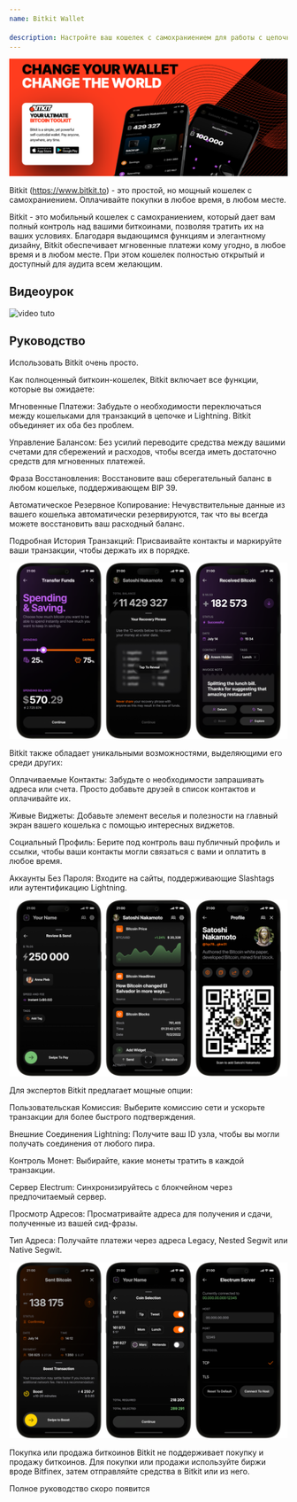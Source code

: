 ```yaml
---
name: Bitkit Wallet

description: Настройте ваш кошелек с самохраниением для работы с цепочкой и Lightning Wallet
---
```


![cover](assets/cover.webp)

Bitkit (https://www.bitkit.to) - это простой, но мощный кошелек с самохраниением. Оплачивайте покупки в любое время, в любом месте.

Bitkit - это мобильный кошелек с самохраниением, который дает вам полный контроль над вашими биткоинами, позволяя тратить их на ваших условиях. Благодаря выдающимся функциям и элегантному дизайну, Bitkit обеспечивает мгновенные платежи кому угодно, в любое время и в любом месте. При этом кошелек полностью открытый и доступный для аудита всем желающим.

## Видеоурок

![video tuto](https://www.youtube.com/watch?v=FJ3Mqqz4Dmw)

## Руководство

Использовать Bitkit очень просто.

Как полноценный биткоин-кошелек, Bitkit включает все функции, которые вы ожидаете:

Мгновенные Платежи: Забудьте о необходимости переключаться между кошельками для транзакций в цепочке и Lightning. Bitkit объединяет их оба без проблем.

Управление Балансом: Без усилий переводите средства между вашими счетами для сбережений и расходов, чтобы всегда иметь достаточно средств для мгновенных платежей.

Фраза Восстановления: Восстановите ваш сберегательный баланс в любом кошельке, поддерживающем BIP 39.

Автоматическое Резервное Копирование: Нечувствительные данные из вашего кошелька автоматически резервируются, так что вы всегда можете восстановить ваш расходный баланс.

Подробная История Транзакций: Присваивайте контакты и маркируйте ваши транзакции, чтобы держать их в порядке.

![cover](assets/1.webp)

Bitkit также обладает уникальными возможностями, выделяющими его среди других:

Оплачиваемые Контакты: Забудьте о необходимости запрашивать адреса или счета. Просто добавьте друзей в список контактов и оплачивайте их.

Живые Виджеты: Добавьте элемент веселья и полезности на главный экран вашего кошелька с помощью интересных виджетов.

Социальный Профиль: Берите под контроль ваш публичный профиль и ссылки, чтобы ваши контакты могли связаться с вами и оплатить в любое время.

Аккаунты Без Пароля: Входите на сайты, поддерживающие Slashtags или аутентификацию Lightning.

![cover](assets/2.webp)

Для экспертов Bitkit предлагает мощные опции:

Пользовательская Комиссия: Выберите комиссию сети и ускорьте транзакции для более быстрого подтверждения.

Внешние Соединения Lightning: Получите ваш ID узла, чтобы вы могли получать соединения от любого пира.

Контроль Монет: Выбирайте, какие монеты тратить в каждой транзакции.

Сервер Electrum: Синхронизируйтесь с блокчейном через предпочитаемый сервер.

Просмотр Адресов: Просматривайте адреса для получения и сдачи, полученные из вашей сид-фразы.

Тип Адреса: Получайте платежи через адреса Legacy, Nested Segwit или Native Segwit.

![cover](assets/3.webp)

Покупка или продажа биткоинов
Bitkit не поддерживает покупку и продажу биткоинов. Для покупки или продажи используйте биржи вроде Bitfinex, затем отправляйте средства в Bitkit или из него.

Полное руководство скоро появится